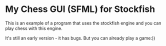 # My Chess GUI (SFML) for Stockfish
This is an example of a program that uses the stockfish engine and you can play chess with this engine.

It's still an early version - it has bugs. But you can already play a game:))
